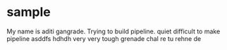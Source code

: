 # sample
My name is aditi gangrade.
Trying to build pipeline.
quiet difficult to make pipeline
asddfs
hdhdh
very very tough
grenade
chal re tu rehne de
